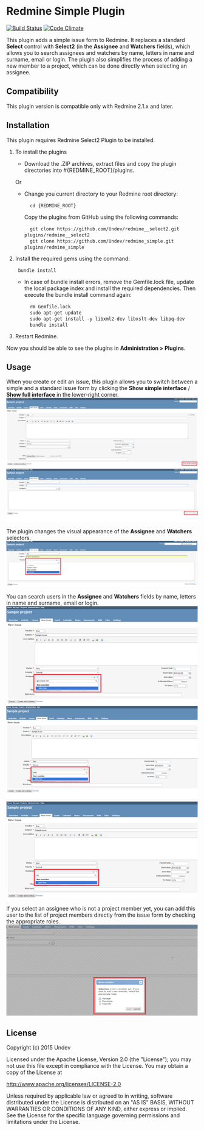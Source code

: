 # Redmine Simple Plugin

[![Build Status](https://travis-ci.org/Undev/redmine_simple.png)](https://travis-ci.org/Undev/redmine_simple)
[![Code Climate](https://codeclimate.com/github/Undev/redmine_simple.png)](https://codeclimate.com/github/Undev/redmine_simple)

This plugin adds a simple issue form to Redmine. It replaces a standard **Select** control with **Select2** (in the **Assignee** and **Watchers** fields), which allows you to search assignees and watchers by name, letters in name and surname, email or login. The plugin also simplifies the process of adding a new member to a project, which can be done directly when selecting an assignee.

## Compatibility

This plugin version is compatible only with Redmine 2.1.x and later.

## Installation

This plugin requires Redmine Select2 Plugin to be installed. 

1. To install the plugins
    * Download the .ZIP archives, extract files and copy the plugin directories into #{REDMINE_ROOT}/plugins.
    
    Or

    * Change you current directory to your Redmine root directory:  

            cd {REDMINE_ROOT}
            
      Copy the plugins from GitHub using the following commands:
      
            git clone https://github.com/Undev/redmine__select2.git plugins/redmine__select2
            git clone https://github.com/Undev/redmine_simple.git plugins/redmine_simple
            
2. Install the required gems using the command:  

        bundle install  

    * In case of bundle install errors, remove the Gemfile.lock file, update the local package index and install the required dependencies. Then execute the bundle install command again:  

            rm Gemfile.lock
            sudo apt-get update
            sudo apt-get install -y libxml2-dev libxslt-dev libpq-dev
            bundle install

3. Restart Redmine.

Now you should be able to see the plugins in **Administration > Plugins**.

## Usage

When you create or edit an issue, this plugin allows you to switch between a simple and a standard issue form by clicking the **Show simple interface** / **Show full interface** in the lower-right corner.  
![standard form](simple_1.PNG)  
![simple form](simple_2.PNG)

The plugin changes the visual appearance of the **Assignee** and **Watchers** selectors.  
![selector](simple_3.PNG)

You can search users in the **Assignee** and **Watchers** fields by name, letters in name and surname, email or login.
![search](simple_5.PNG)
![search](simple_6.PNG)
![search](simple_7.PNG)

If you select an assignee who is not a project member yet, you can add this user to the list of project members directly from the issue form by checking the appropriate roles.  
![add new member](simple_4.PNG)

## License

Copyright (c) 2015 Undev

Licensed under the Apache License, Version 2.0 (the "License");
you may not use this file except in compliance with the License.
You may obtain a copy of the License at

http://www.apache.org/licenses/LICENSE-2.0

Unless required by applicable law or agreed to in writing, software
distributed under the License is distributed on an "AS IS" BASIS,
WITHOUT WARRANTIES OR CONDITIONS OF ANY KIND, either express or implied.
See the License for the specific language governing permissions and
limitations under the License.